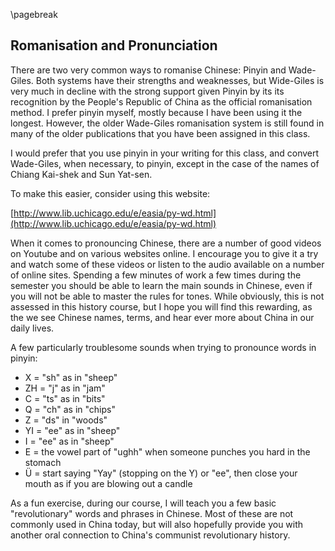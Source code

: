 \pagebreak

## Romanisation and Pronunciation

There are two very common ways to romanise Chinese: Pinyin and Wade-Giles. Both systems have their strengths and weaknesses, but Wide-Giles is very much in decline with the strong support given Pinyin by its its recognition by the People's Republic of China as the official romanisation method. I prefer pinyin myself, mostly because I have been using it the longest. However, the older Wade-Giles romanisation system is still found in many of the older publications that you have been assigned in this class. 

I would prefer that you use pinyin in your writing for this class, and convert Wade-Giles, when necessary, to pinyin, except in the case of the names of Chiang Kai-shek and Sun Yat-sen. 

To make this easier, consider using this website:

[http://www.lib.uchicago.edu/e/easia/py-wd.html](http://www.lib.uchicago.edu/e/easia/py-wd.html)

When it comes to pronouncing Chinese, there are a number of good videos on Youtube and on various websites online. I encourage you to give it a try and watch some of these videos or listen to the audio available on a number of online sites. Spending a few minutes of work a few times during the semester you should be able to learn the main sounds in Chinese, even if you will not be able to master the rules for tones.  While obviously, this is not assessed in this history course, but I hope you will find this rewarding, as the we see Chinese names, terms, and hear ever more about China in our daily lives.

A few particularly troublesome sounds when trying to pronounce words in pinyin:

* X = "sh" as in "sheep"
* ZH = "j" as in "jam"
* C = "ts" as in "bits"
* Q = "ch" as in "chips"
* Z = "ds" in "woods"
* YI = "ee" as in "sheep"
* I = "ee" as in "sheep"
* E = the vowel part of "ughh" when someone punches you hard in the stomach
* Ü = start saying "Yay" (stopping on the Y) or "ee", then close your mouth as if you are blowing out a candle

As a fun exercise, during our course, I will teach you a few basic "revolutionary" words and phrases in Chinese. Most of these are not commonly used in China today, but will also hopefully provide you with another oral connection to China's communist revolutionary history.
